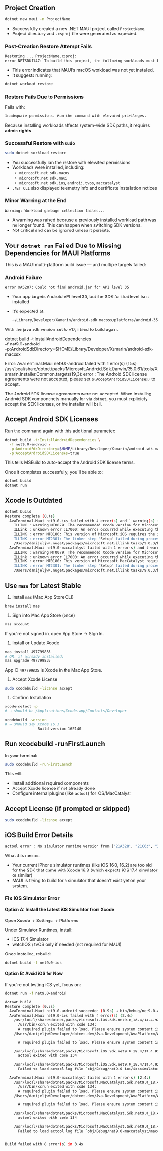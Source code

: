 

## Project Creation

```bash
dotnet new maui -n ProjectName
```

- Successfully created a new .NET MAUI project called `ProjectName`.
- Project directory and `.csproj` file were generated as expected.

### Post-Creation Restore Attempt Fails

```bash
Restoring ... ProjectName.csproj:
error NETSDK1147: To build this project, the following workloads must be installed: macos
```

- This error indicates that MAUI’s macOS workload was not yet installed.
- It suggests running:

```bash
dotnet workoad restore
```

### Restore Fails Due to Permissions

Fails with:

```bash
Inadequate permissions. Run the command with elevated privileges.
```

Because installing workloads affects system-wide SDK paths, it requires **admin rights**.

### Successful Restore with `sudo`

```bash
sudo dotnet workload restore
```

- You successfully ran the restore with elevated permissions
- Workloads were installed, including:
  - `microsoft.net.sdk.macos`
  - `microsoft.net.sdk.maui`
  - `microsoft.net.sdk.ios`, `android`, `tvos`, `maccatalyst`
- `.NET CLI` also displayed telemetry info and certificate installation notices

### Minor Warning at the End

```bash
Warning: Workload garbage collection failed...
```

- A warning was raised because a previously installed workload path was no longer found. This can happen when switching SDK versions.
- Not critical and can be ignored unless it persists.

## Your `dotnet run` Failed Due to Missing Dependencies for MAUI Platforms

This is a MAUI multi-platform build issue — and multiple targets failed:

### Android Failure

```bash
error XA5207: Could not find android.jar for API level 35
```

- Your app targets Android API level 35, but the SDK for that level isn't installed
- It's expected at:

  ```bash
  ~/Library/Developer/Xamarin/android-sdk-macosx/platforms/android-35/android.jar
  ```

With the java sdk version set to v17, i tried to build again:

dotnet build -t:InstallAndroidDependencies \
  -f net9.0-android \
  -p:AndroidSdkDirectory=$HOME/Library/Developer/Xamarin/android-sdk-macosx

Error:
  AvaTerminal.Maui net9.0-android failed with 1 error(s) (1.5s)
    /usr/local/share/dotnet/packs/Microsoft.Android.Sdk.Darwin/35.0.61/tools/Xamarin.Installer.Common.targets(19,3): error : The Android SDK license agreements were not accepted, please set `$(AcceptAndroidSDKLicenses)` to accept.


The Android SDK license agreements were not accepted. When installing Android SDK componenets manually for via `dotnet`, you must explicicty accept the SDK licenses, or hte installer will bail.

## Accept Android SDK Licenses

Run the command again with this additional parameter:

```bash
dotnet build -t:InstallAndroidDependencies \
  -f net9.0-android \
  -p:AndroidSdkDirectory=$HOME/Library/Developer/Xamarin/android-sdk-macosx \
  -p:AcceptAndroidSDKLicenses=true
```

This tells MSBuild to auto-accept the Android SDK license terms.

Once it completes successfully, you'll be able to:

```bash
dotnet build
dotnet run
```

## Xcode Is Outdated

```bash
dotnet build                                                                                                                                                                          ─╯
Restore complete (0.4s)
  AvaTerminal.Maui net9.0-ios failed with 4 error(s) and 1 warning(s) (0.9s) → bin/Debug/net9.0-ios/iossimulator-arm64/AvaTerminal.Maui.dll
    ILLINK : warning MT0079: The recommended Xcode version for Microsoft.iOS 18.4.9288 is Xcode 16.3 or later. The current Xcode version (found in /Applications/Xcode.app/Contents/Developer) is 16.2.
    ILLink : unknown error IL7000: An error occurred while executing the custom linker steps. Please review the build log for more information.
    ILLINK : error MT0180: This version of Microsoft.iOS requires the iOS 18.4 SDK (shipped with Xcode 16.3). Either upgrade Xcode to get the required header files or set the managed linker behaviour to Link Framework SDKs Only in your project's iOS Build Options > Linker Behavior (to try to avoid the new APIs).
    ILLINK : error MT2301: The linker step 'Setup' failed during processing: This version of Microsoft.iOS requires the iOS 18.4 SDK (shipped with Xcode 16.3). Either upgrade Xcode to get the required header files or set the managed linker behaviour to Link Framework SDKs Only in your project's iOS Build Options > Linker Behavior (to try to avoid the new APIs).
    /Users/danijeljw/.nuget/packages/microsoft.net.illink.tasks/9.0.3/build/Microsoft.NET.ILLink.targets(96,5): error NETSDK1144: Optimizing assemblies for size failed.
  AvaTerminal.Maui net9.0-maccatalyst failed with 4 error(s) and 1 warning(s) (0.9s) → bin/Debug/net9.0-maccatalyst/maccatalyst-arm64/AvaTerminal.Maui.dll
    ILLINK : warning MT0079: The recommended Xcode version for Microsoft.MacCatalyst 18.4.9288 is Xcode 16.3 or later. The current Xcode version (found in /Applications/Xcode.app/Contents/Developer) is 16.2.
    ILLink : unknown error IL7000: An error occurred while executing the custom linker steps. Please review the build log for more information.
    ILLINK : error MT0180: This version of Microsoft.MacCatalyst requires the MacCatalyst 18.4 SDK (shipped with Xcode 16.3). Either upgrade Xcode to get the required header files or set the managed linker behaviour to Link Framework SDKs Only in your project's iOS Build Options > Linker Behavior (to try to avoid the new APIs).
    ILLINK : error MT2301: The linker step 'Setup' failed during processing: This version of Microsoft.MacCatalyst requires the MacCatalyst 18.4 SDK (shipped with Xcode 16.3). Either upgrade Xcode to get the required header files or set the managed linker behaviour to Link Framework SDKs Only in your project's iOS Build Options > Linker Behavior (to try to avoid the new APIs).
    /Users/danijeljw/.nuget/packages/microsoft.net.illink.tasks/9.0.3/build/Microsoft.NET.ILLink.targets(96,5): error NETSDK1144: Optimizing assemblies for size failed.
```

## Use `mas` for Latest Stable

1. Install `mas` (Mac App Store CLI)

  ```bash
  brew install mas
  ```

1. Sign into Mac App Store (once)

  ```bash
  mas account
  ```

  If you're not signed in, open App Store → SIgn In.

1. Install or Update Xcode

  ```bash
  mas install 497799835
  # OR, if already installed:
  mas upgrade 497799835
  ```

  App ID `497799835` is Xcode in the Mac App Store.

1. Accept Xcode License

  ```bash
  sudo xcodebuild -license accept
  ```

1. Confirm Installation

  ```bash
  xcode-select -p
  # → should be /Applications/Xcode.app/Contents/Developer

  xcodebuild -version
  # → should say Xcode 16.3
                 Build version 16E140
  ```

## Run xcodebuild -runFirstLaunch

In your terminal:

```bash
sudo xcodebuild -runFirstLaunch
```

This will:

- Install additional required components
- Accept Xcode license if not already done
- Configure internal plugins (like `actool`) for iOS/MacCatalyst

## Accept License (if prompted or skipped)

```bash
sudo xcodebuild -license accept
```

## iOS Build Error Details

```bash
actool error : No simulator runtime version from ["21A328", "21C62", "22A3351", "22D8075"] available to use with iphonesimulator SDK version 22E235
```

What this means:

- Your current iPhone simulator runtimes (like iOS 16.0, 16.2) are too old for the SDK that came with Xcode 16.3 (which expects iOS 17.4 simulator or similar).
- MAUI is trying to build for a simulator that doesn’t exist yet on your system.

### Fix iOS Simulator Error

#### Option A: Install the Latest iOS Simulator from Xcode

Open Xcode → Settings → Platforms

Under Simulator Runtimes, install:

  - iOS 17.4 Simulator
  - watchOS / tvOS only if needed (not required for MAUI)

Once installed, rebuild:

```bash
dotnet build -f net9.0-ios
```

#### Option B: Avoid iOS for Now

If you're not testing iOS yet, focus on:

```bash
dotnet run -f net9.0-android
```

```bash
dotnet build                                                                                                                                                                          ─╯
Restore complete (0.5s)
  AvaTerminal.Maui net9.0-android succeeded (0.9s) → bin/Debug/net9.0-android/AvaTerminal.Maui.dll
  AvaTerminal.Maui net9.0-ios failed with 4 error(s) (2.4s)
    /usr/local/share/dotnet/packs/Microsoft.iOS.Sdk.net9.0_18.4/18.4.9288/tools/msbuild/Xamarin.Shared.targets(977,3): error :
      /usr/bin/xcrun exited with code 134:
      A required plugin failed to load. Please ensure system content is up-to-date — try running 'xcodebuild -runFirstLaunch'.
    /Users/danijeljw/Developer/dotnet-dev/Ava.Development/AvaPlatform/AvaTerminal.Maui/obj/Debug/net9.0-ios/iossimulator-arm64/actool/cloned-assets/Assets.xcassets : error :

      A required plugin failed to load. Please ensure system content is up-to-date — try running 'xcodebuild -runFirstLaunch'.

    /usr/local/share/dotnet/packs/Microsoft.iOS.Sdk.net9.0_18.4/18.4.9288/tools/msbuild/Xamarin.Shared.targets(977,3): error :
      actool exited with code 134

    /usr/local/share/dotnet/packs/Microsoft.iOS.Sdk.net9.0_18.4/18.4.9288/tools/msbuild/Xamarin.Shared.targets(977,3): error :
      Failed to load actool log file `obj/Debug/net9.0-ios/iossimulator-arm64/actool/asset-manifest.plist`: Failed to parse PList data type:

  AvaTerminal.Maui net9.0-maccatalyst failed with 4 error(s) (2.4s)
    /usr/local/share/dotnet/packs/Microsoft.MacCatalyst.Sdk.net9.0_18.4/18.4.9288/tools/msbuild/Xamarin.Shared.targets(977,3): error :
      /usr/bin/xcrun exited with code 134:
      A required plugin failed to load. Please ensure system content is up-to-date — try running 'xcodebuild -runFirstLaunch'.
    /Users/danijeljw/Developer/dotnet-dev/Ava.Development/AvaPlatform/AvaTerminal.Maui/obj/Debug/net9.0-maccatalyst/maccatalyst-arm64/actool/cloned-assets/Assets.xcassets : error :

      A required plugin failed to load. Please ensure system content is up-to-date — try running 'xcodebuild -runFirstLaunch'.

    /usr/local/share/dotnet/packs/Microsoft.MacCatalyst.Sdk.net9.0_18.4/18.4.9288/tools/msbuild/Xamarin.Shared.targets(977,3): error :
      actool exited with code 134

    /usr/local/share/dotnet/packs/Microsoft.MacCatalyst.Sdk.net9.0_18.4/18.4.9288/tools/msbuild/Xamarin.Shared.targets(977,3): error :
      Failed to load actool log file `obj/Debug/net9.0-maccatalyst/maccatalyst-arm64/actool/asset-manifest.plist`: Failed to parse PList data type:


Build failed with 8 error(s) in 3.4s
```